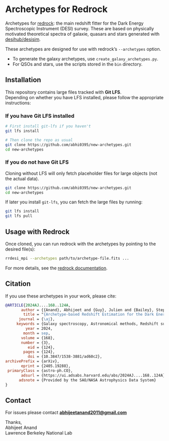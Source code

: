 # Archetypes for Redrock

Archetypes for [redrock](https://github.com/desihub/redrock): the main redshift fitter for the Dark Energy Spectroscopic Instrument (DESI) survey. These are based on physically motivated theoretical spectra of galaxie, quasars and stars generated with [desihub/desisim](https://github.com/desihub/desisim).

These archetypes are designed for use with redrock’s `--archetypes` option.  
- To generate the galaxy archetypes, use `create_galaxy_archetypes.py`.  
- For QSOs and stars, use the scripts stored in the `bin` directory.  

## Installation

This repository contains large files tracked with **Git LFS**.  
Depending on whether you have LFS installed, please follow the appropriate instructions:

### If you have Git LFS installed
```bash
# First install git-lfs if you haven't
git lfs install

# Then clone the repo as usual
git clone https://github.com/abhi0395/new-archetypes.git
cd new-archetypes
```

### If you do not have Git LFS
Cloning without LFS will only fetch placeholder files for large objects (not the actual data).  
```bash
git clone https://github.com/abhi0395/new-archetypes.git
cd new-archetypes
```

If later you install `git-lfs`, you can fetch the large files by running:
```bash
git lfs install
git lfs pull
```

## Usage with Redrock

Once cloned, you can run redrock with the archetypes by pointing to the desired file(s):

```bash
rrdesi_mpi --archetypes path/to/archetype-file.fits ...
```

For more details, see the [redrock documentation](https://github.com/desihub/redrock).

## Citation

If you use these archetypes in your work, please cite:

```bibtex
@ARTICLE{2024AJ....168..124A,
       author = {{Anand}, Abhijeet and {Guy}, Julien and {Bailey}, Stephen and {Moustakas}, John and {Aguilar}, J. and {Ahlen}, S. and {Bolton}, A.~S. and {Brodzeller}, A. and {Brooks}, D. and {Claybaugh}, T. and {Cole}, S. and {de la Macorra}, A. and {Dey}, Biprateep and {Fanning}, K. and {Forero-Romero}, J.~E. and {Gazta{\~n}aga}, E. and {Gontcho A Gontcho}, S. and {Gutierrez}, G. and {Honscheid}, K. and {Howlett}, C. and {Juneau}, S. and {Kirkby}, D. and {Kisner}, T. and {Kremin}, A. and {Lambert}, A. and {Landriau}, M. and {Le Guillou}, L. and {Manera}, M. and {Meisner}, A. and {Miquel}, R. and {Mueller}, E. and {Niz}, G. and {Palanque-Delabrouille}, N. and {Percival}, W.~J. and {Poppett}, C. and {Prada}, F. and {Raichoor}, A. and {Rezaie}, M. and {Rossi}, G. and {Sanchez}, E. and {Schlafly}, E.~F. and {Schlegel}, D. and {Schubnell}, M. and {Sprayberry}, D. and {Tarl{\'e}}, G. and {Warner}, C. and {Weaver}, B.~A. and {Zhou}, R. and {Zou}, H.},
        title = "{Archetype-based Redshift Estimation for the Dark Energy Spectroscopic Instrument Survey}",
      journal = {\aj},
     keywords = {Galaxy spectroscopy, Astronomical methods, Redshift surveys, Astronomy software, Astronomy data analysis, 2171, 1043, 1378, 1855, 1858, Astrophysics - Cosmology and Nongalactic Astrophysics, Astrophysics - Instrumentation and Methods for Astrophysics},
         year = 2024,
        month = sep,
       volume = {168},
       number = {3},
          eid = {124},
        pages = {124},
          doi = {10.3847/1538-3881/ad60c2},
archivePrefix = {arXiv},
       eprint = {2405.19288},
 primaryClass = {astro-ph.CO},
       adsurl = {https://ui.adsabs.harvard.edu/abs/2024AJ....168..124A},
      adsnote = {Provided by the SAO/NASA Astrophysics Data System}
}
```

## Contact

For issues please contact **abhijeetanand2011@gmail.com**

Thanks,  
Abhijeet Anand  
Lawrence Berkeley National Lab  
